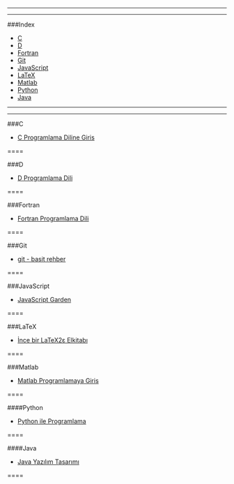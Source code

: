 ----
----
###Index
* [C](#c)
* [D](#d)
* [Fortran](#fortran)
* [Git](#git)
* [JavaScript](#javascript)
* [LaTeX](#latex)
* [Matlab](#matlab)
* [Python](#python)
* [Java](#java)

----
----

###C 
* [C Programlama Diline Giris](http://www1.gantep.edu.tr/~bingul/c/index.php)

====

###D
* [D Programlama Dili](http://ddili.org/ders/d/D_Programlama_Dili.pdf)
 
====

###Fortran
* [Fortran Programlama Dili](http://www1.gantep.edu.tr/~bingul/f95/index.php)

====

###Git
* [git - basit rehber](http://rogerdudler.github.io/git-guide/index.tr.html)

====

###JavaScript
* [JavaScript Garden](http://bonsaiden.github.io/JavaScript-Garden/tr)

====

###LaTeX
* [İnce bir LaTeX2ε Elkitabı](http://www.ctan.org/tex-archive/info/lshort/turkish)
 
====

###Matlab
* [Matlab Programlamaya Giris](http://ismailari.com/blog/matlab-programlamaya-giris/)

====

####Python
* [Python ile Programlama](http://belgeler.istihza.com/py3/)

====

####Java
* [Java Yazılım Tasarımı](http://tdsoftware.net/2011/09/23/java-yazalim-tasarimi-kitabi-pdf/)

====
